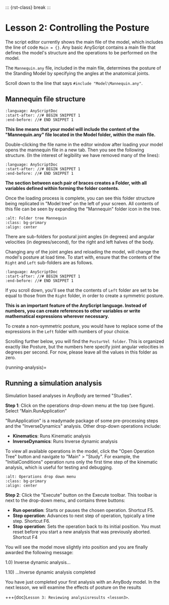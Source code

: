 ::: {rst-class} break
:::

# Lesson 2: Controlling the Posture

The script editor currently shows the main file of the model, which includes the
line of code `Main = {}`. Any basic AnyScript contains a main file that defines
the model's structure and the operations to be performed on the model.

The `Mannequin.any` file, included in the main file, determines the posture of
the Standing Model by specifying the angles at the anatomical joints.

Scroll down to the line that says `#include "Model\Mannequin.any"`.

## Mannequin file structure

```{literalinclude} Snippets/lesson2/MyStandingHuman-1/NewModel.main.any
:language: AnyScriptDoc
:start-after: //# BEGIN SNIPPET 1
:end-before: //# END SNIPPET 1
```

**This line means that your model will include the content of the "Mannequin.any" file located in the Model folder,
within the main file.**

Double-clicking the file name in the editor window after loading
your model opens the mannequin file in a new tab. Then you see the
following structure. (In the interest of legibility we have removed many
of the lines):

```{literalinclude} Snippets/lesson2/MyStandingHuman-2/Model/Mannequin.any
:language: AnyScriptDoc
:start-after: //# BEGIN SNIPPET 1
:end-before: //# END SNIPPET 1
```

**The section between each pair of braces creates a Folder, with all variables defined within forming the folder contents.**

Once the loading process is complete, you can see this folder structure being replicated in "Model tree" on the left of your screen. All contents of this file
can be seen by expanding the "Mannequin" folder icon in the tree.

```{image} _static/lesson2/image1.png
:alt: Folder tree Mannequin
:class: bg-primary
:align: center
```

There are sub-folders for postural joint angles (in degrees) and angular velocities (in degrees/second),
for the right and left halves of the body.

Changing any of the joint angles and reloading the model, will change the model's posture at load time. To start with, ensure that the contents of the `Right`
and `Left` sub-folders are as follows.

```{literalinclude} Snippets/lesson2/MyStandingHuman-3/Model/Mannequin.any
:language: AnyScriptDoc
:start-after: //# BEGIN SNIPPET 1
:end-before: //# END SNIPPET 1
```

If you scroll down, you'll see that the contents of `Left` folder are set to be equal
to those from the `Right` folder, in order to create a symmetric posture.

**This is an important feature of the AnyScript language. Instead of numbers, you can create references to other variables or write
mathematical expressions wherever necessary.**

To create a non-symmetric posture, you would have to replace some of the expressions in the `Left` folder with numbers of your choice.

Scrolling further below, you will find the `PosturVel folder`. This is organized exactly like Posture, but the numbers here specify
joint angular velocities in degrees per second. For now, please leave all the values in this folder as zero.

(running-analysis)=

## Running a simulation analysis

Simulation based analyses in AnyBody are termed "Studies".

**Step 1**: Click on the operations drop-down menu at the top (see figure). Select “Main.RunApplication”

"RunApplication" is a readymade package of some pre-processing steps and the "InverseDynamics" analysis. Other drop-down operations include:

- **Kinematics**: Runs Kinematic analysis
- **InverseDynamics**: Runs Inverse dynamic analysis

To view all available operations in the model, click the "Open Operation Tree"
button and navigate to "Main" > "Study". For example, the "InitialConditions"
operation runs only the first time step of the kinematic analysis, which is
useful for testing and debugging.

```{image} _static/lesson2/image2.png
:alt: Operations drop down menu
:class: bg-primary
:align: center
```

**Step 2**: Click the "Execute" button on the Execute toolbar. This toolbar is next to the drop-down menu, and contains three buttons:

- **Run operation**: Starts or pauses the chosen operation. Shortcut
  F5.
- **Step operation**: Advances to next step of operation, typically a
  time step. Shortcut F6.
- **Stop operation**: Sets the operation back to its initial position.
  You must reset before you start a new analysis that was previously
  aborted. Shortcut F4

You will see the model move slightly into position and you are finally
awarded the following message:

1.0) Inverse dynamic analysis...

1.10) ...Inverse dynamic analysis completed

You have just completed your first analysis with an AnyBody model. In the
next lesson, we will examine the effects of posture on the results

+++{doc}`Lesson 3: Reviewing analysisresults <lesson3>`.
